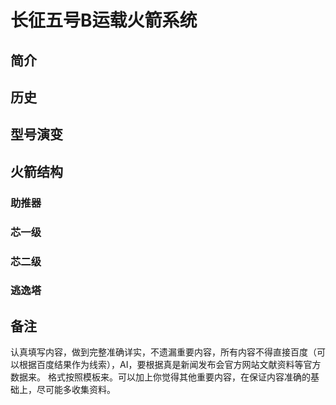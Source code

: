 <!--
 * @Author: blueWALL-E
 * @Date: 2025-06-24 15:46:33
 * @LastEditTime: 2025-06-24 16:19:12
 * @FilePath: \Chinese Aerospace History\载人航天工程\十四大分系统介绍\长征二号F运载火箭系统.md
 * @Description: 长征二号F运载火箭系统
 * @Wearing:  Read only, do not modify place!!! 
 * @Shortcut keys:  ctrl+alt+/ ctrl+alt+z
-->

# 长征五号B运载火箭系统

## 简介

## 历史

## 型号演变

## 火箭结构

### 助推器

### 芯一级

### 芯二级

### 逃逸塔

## 备注

认真填写内容，做到完整准确详实，不遗漏重要内容，所有内容不得直接百度（可以根据百度结果作为线索），AI，要根据真是新闻发布会官方网站文献资料等官方数据来。
格式按照模板来。可以加上你觉得其他重要内容，在保证内容准确的基础上，尽可能多收集资料。
